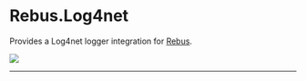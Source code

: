 # Rebus.Log4net

Provides a Log4net logger integration for [Rebus](https://github.com/rebus-org/Rebus).

![](https://raw.githubusercontent.com/rebus-org/Rebus/master/artwork/little_rebusbus2_copy-200x200.png)

---


